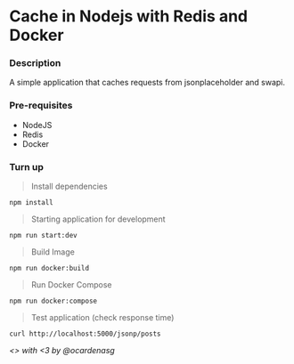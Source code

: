 # Cache in Nodejs with Redis and Docker

### Description

A simple application that caches requests from jsonplaceholder and swapi.

### Pre-requisites

- NodeJS
- Redis
- Docker

### Turn up

> Install dependencies

```
npm install
```

> Starting application for development

```
npm run start:dev
```

> Build Image

```
npm run docker:build
```

> Run Docker Compose

```
npm run docker:compose
```

> Test application (check response time)

```
curl http://localhost:5000/jsonp/posts
```

_<> with <3 by @ocardenasg_
